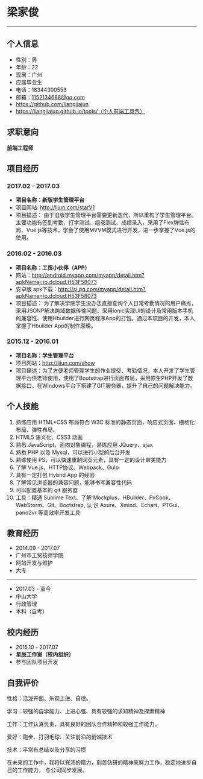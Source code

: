 # 梁家俊
---
## 个人信息
- 性别：男
- 年龄：22
- 现居：广州
- 应届毕业生
- 电话：18344300553
- 邮箱：1152134688@qq.com
- https://github.com/liangjiajun
- https://liangjiajun.github.io/tools/（个人前端工具包）

## 求职意向

 **前端工程师**

## 项目经历

### 2017.02 - 2017.03
- **项目名称：新版学生管理平台**
- 项目网站: http://ljjun.com/starV1
- 项目描述： 由于旧版学生管理平台需要更新迭代，所以重构了学生管理平台。主要功能有签到考勤、打字测试、组卷测试、成绩录入，采用了Flex弹性布局、Vue.js等技术，学会了使用MVVM模式进行开发，进一步掌握了Vue.js的使用。

### 2016.02 - 2016.03
- **项目名称：工贸小伙伴（APP）**
- 网站：http://android.myapp.com/myapp/detail.htm?apkName=io.dcloud.H53F58073
- 安卓版 apk下载：http://sj.qq.com/myapp/detail.htm?apkName=io.dcloud.H53F58073
- 项目描述： 为了解决学院学生没办法直接查询个人日常考勤情况的用户痛点，采用JSONP解决跨域数据传输问题、采用ionic实现UI的设计及常用版本手机的兼容性、使用Hbuilder进行网页程序App的打包。通过本项目的开发，本人掌握了Hbuilder App的制作原理。

### 2015.12 - 2016.01
- **项目名称：学生管理平台**
- 项目网站：http://ljjun.com/show
- 项目描述：为了方便老师管理学生的作业提交、考勤情况，本人开发了学生管理平台供老师使用，使用了Bootstrap进行页面布局，采用原生PHP开发了数据接口，在Windows平台下搭建了GIT服务器，提升了自己的问题解决能力。

## 个人技能
1. 熟练应用 HTML+CSS 布局符合 W3C 标准的静态页面，响应式页面、栅格化布局、弹性布局、
1. HTML5 语义化、CSS3 动画
1. 熟悉 JavaScript，面向对象编程，熟练应用 JQuery、ajax
1. 熟悉 PHP 以及 Mysql，可以进行小型的后台开发
1. 熟练使用 PS，可以快速重制网页元素，具有一定的设计审美能力
1. 了解 Vue.js、HTTP协议、Webpack、Gulp
1. 具有一定打包 Hybrid App 的经验
1. 了解常见浏览器的兼容问题，能够书写兼容性代码
1. 可以配置基本的 git 服务器
1. 工具：精通 Sublime Text、了解 Mockplus、HBuilder、PxCook、WebStorm、Git、Bootstrap, 认
 识 Axure、Xmind、Echart、PTGui、pano2vr 等高效率开发工具

## 教育经历
- 2014.09 - 2017.07
- 广州市工贸技师学院
- 网站开发与维护
- 大专
---
- 2017.03 - 至今
- 中山大学
- 行政管理
- 本科（自考）

## 校内经历
- 2015.10 - 2017.07
-  **星辰工作室（校内组织）**
- 参与团队项目开发

##  自我评价
性格：活泼开朗、乐观上进、自律。

学习：较强的自学能力、上进心强、具有较强的求知精神及探索精神

工作：工作认真负责，具有良好的团队合作精神和较强工作能力。

爱好：跑步、打羽毛球、关注前沿的前端技术

技术：平常有总结以及分享的习惯


在未来的工作中，我将以充沛的精力，刻苦钻研的精神来努力工作，稳定地进步自己的工作能力，
与公司同步发展。
